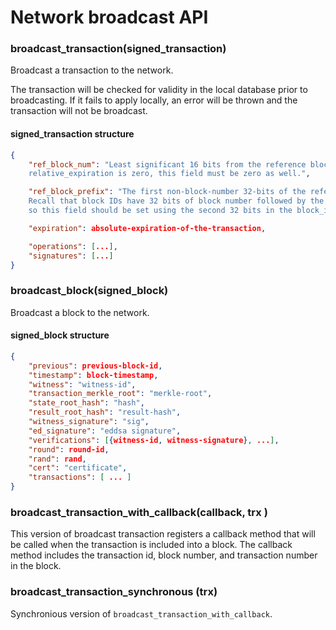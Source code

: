 # Network broadcast API

### broadcast_transaction(signed_transaction)

Broadcast a transaction to the network.

The transaction will be checked for validity in the local database prior to broadcasting. If it fails to apply locally, an error will be thrown and the transaction will not be broadcast.

#### signed_transaction structure

```json
{
    "ref_block_num": "Least significant 16 bits from the reference block number. If
    relative_expiration is zero, this field must be zero as well.",

    "ref_block_prefix": "The first non-block-number 32-bits of the reference block ID.
    Recall that block IDs have 32 bits of block number followed by the actual block hash,
    so this field should be set using the second 32 bits in the block_id_type",

    "expiration": absolute-expiration-of-the-transaction,

    "operations": [...],
    "signatures": [...]
}
```

### broadcast_block(signed_block)

Broadcast a block to the network.

#### signed_block structure

```json
{
    "previous": previous-block-id,
    "timestamp": block-timestamp,
    "witness": "witness-id",
    "transaction_merkle_root": "merkle-root",
    "state_root_hash": "hash",
    "result_root_hash": "result-hash",
    "witness_signature": "sig",
    "ed_signature": "eddsa signature",
    "verifications": [{witness-id, witness-signature}, ...],
    "round": round-id,
    "rand": rand,
    "cert": "certificate",
    "transactions": [ ... ]
}
```

### broadcast_transaction_with_callback(callback, trx )

This version of broadcast transaction registers a callback method that will be called when the transaction is included into a block.
The callback method includes the transaction id, block number, and transaction number in the block.

### broadcast_transaction_synchronous (trx)

Synchronious version of `broadcast_transaction_with_callback`.